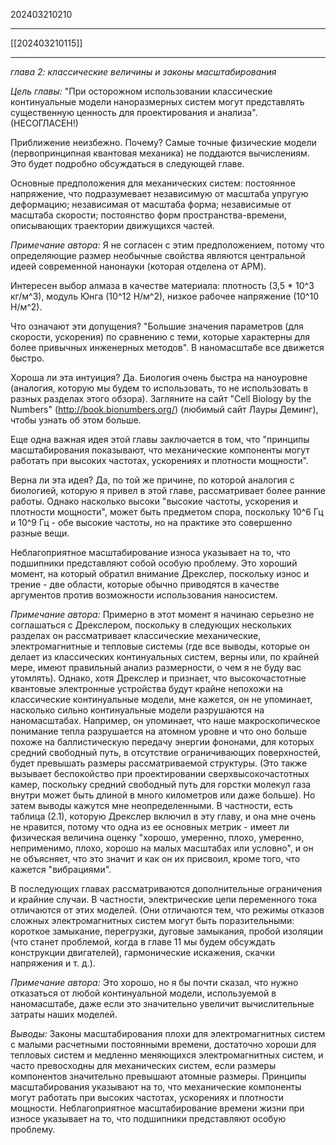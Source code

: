 202403210210
***
[[202403210115]]
***
*глава 2: классические величины и законы масштабирования*

*Цель главы:*
"При осторожном использовании классические континуальные модели наноразмерных систем могут представлять существенную ценность для проектирования и анализа". 
(НЕСОГЛАСЕН!)

Приближение неизбежно. Почему? 
Самые точные физические модели 
(первопринципная квантовая механика) не поддаются вычислениям. 
Это будет подробно обсуждаться в следующей главе.

Основные предположения для механических систем: 
постоянное напряжение, что подразумевает независимую от масштаба упругую деформацию; 
независимая от масштаба форма; 
независимые от масштаба скорости; 
постоянство форм пространства-времени, 
описывающих траектории движущихся частей.

*Примечание автора:* 
Я не согласен с этим предположением, 
потому что определяющие размер необычные свойства являются центральной идеей современной нанонауки 
(которая отделена от APM).

Интересен выбор алмаза в качестве материала: 
плотность (3,5 * 10^3 кг/м^3), 
модуль Юнга (10^12 Н/м^2), 
низкое рабочее напряжение (10^10 Н/м^2).

Что означают эти допущения? 
"Большие значения параметров 
(для скорости, ускорения) по сравнению с теми, 
которые характерны для более привычных инженерных методов". 
В наномасштабе все движется быстро.

Хороша ли эта интуиция? 
Да. Биология очень быстра на наноуровне 
(аналогия, которую мы будем то использовать, то не использовать в разных разделах этого обзора). 
Загляните на сайт 
"Cell Biology by the Numbers" 
(http://book.bionumbers.org/) 
(любимый сайт Лауры Деминг), 
чтобы узнать об этом больше.

Еще одна важная идея этой главы заключается в том, 
что "принципы масштабирования показывают, 
что механические компоненты могут работать при высоких частотах, 
ускорениях и плотности мощности".

Верна ли эта идея? 
Да, по той же причине, по которой аналогия с биологией, 
которую я привел в этой главе, рассматривает более ранние работы. 
Однако насколько высоки "высокие частоты, ускорения и плотности мощности", 
может быть предметом спора, поскольку 10^6 Гц и 10^9 Гц - обе высокие частоты, 
но на практике это совершенно разные вещи.

Неблагоприятное масштабирование износа указывает на то, 
что подшипники представляют собой особую проблему. 
Это хороший момент, на который обратил внимание Дрекслер, 
поскольку износ и трение - две области, 
которые обычно приводятся в качестве аргументов против возможности использования наносистем.

*Примечание автора:* 
Примерно в этот момент я начинаю серьезно не соглашаться с Дрекслером, 
поскольку в следующих нескольких разделах он рассматривает 
классические механические, электромагнитные и тепловые системы 
(где все выводы, которые он делает из классических континуальных систем, 
верны или, по крайней мере, имеют правильный анализ размерности, о чем я не буду вас утомлять). 
Однако, хотя Дрекслер и признает, 
что высокочастотные квантовые электронные устройства будут крайне непохожи на классические континуальные модели, 
мне кажется, он не упоминает, насколько сильно континуальные модели разрушаются на наномасштабах. 
Например, он упоминает, что наше макроскопическое понимание тепла разрушается на атомном уровне 
и что оно больше похоже на баллистическую передачу энергии фононами, 
для которых средний свободный путь, в отсутствие ограничивающих поверхностей, 
будет превышать размеры рассматриваемой структуры. 
(Это также вызывает беспокойство при проектировании сверхвысокочастотных камер, 
поскольку средний свободный путь для горстки молекул газа внутри может быть длиной в много километров или даже больше). 
Но затем выводы кажутся мне неопределенными. 
В частности, есть таблица (2.1), 
которую Дрекслер включил в эту главу, и она мне очень не нравится, 
потому что одна из ее основных метрик - имеет ли физическая величина оценку 
"хорошо, умеренно, плохо, умеренно, неприменимо, плохо, хорошо на малых масштабах или условно", 
и он не объясняет, что это значит и как он их присвоил, кроме того, что кажется "вибрациями".

В последующих главах рассматриваются дополнительные ограничения и крайние случаи. 
В частности, электрические цепи переменного тока отличаются от этих моделей. 
(Они отличаются тем, что режимы отказов сложных электромагнитных систем могут быть поразительными: 
короткое замыкание, перегрузки, дуговые замыкания, пробой изоляции 
(что станет проблемой, когда в главе 11 мы будем обсуждать конструкции двигателей), 
гармонические искажения, скачки напряжения и т. д.).

*Примечание автора:* 
Это хорошо, но я бы почти сказал, 
что нужно отказаться от любой континуальной модели, 
используемой в наномасштабе, 
даже если это значительно увеличит вычислительные затраты наших моделей.

*Выводы:* 
Законы масштабирования плохи для электромагнитных систем с малыми расчетными постоянными времени, 
достаточно хороши для тепловых систем и медленно меняющихся электромагнитных систем, 
и часто превосходны для механических систем, 
если размеры компонентов значительно превышают атомные размеры. 
Принципы масштабирования указывают на то, 
что механические компоненты могут работать при высоких частотах, ускорениях и плотности мощности. 
Неблагоприятное масштабирование времени жизни при износе указывает на то, 
что подшипники представляют особую проблему.
